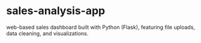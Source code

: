 # sales-analysis-app
 web-based sales dashboard built with Python (Flask), featuring file uploads, data cleaning, and visualizations.
